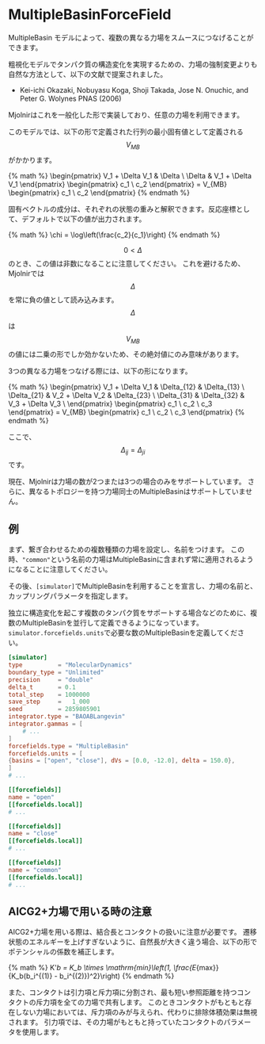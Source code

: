 # MultipleBasinForceField

MultipleBasin モデルによって、複数の異なる力場をスムースにつなげることができます。

粗視化モデルでタンパク質の構造変化を実現するための、力場の強制変更よりも自然な方法として、以下の文献で提案されました。

- Kei-ichi Okazaki, Nobuyasu Koga, Shoji Takada, Jose N. Onuchic, and Peter G. Wolynes PNAS (2006)

Mjolnirはこれを一般化した形で実装しており、任意の力場を利用できます。

このモデルでは、以下の形で定義された行列の最小固有値として定義される $$ V_{MB} $$ がかかります。

{% math %}
\begin{pmatrix}
V_1 + \Delta V_1 & \Delta \\
\Delta & V_1 + \Delta V_1
\end{pmatrix}
\begin{pmatrix}
c_1 \\ c_2
\end{pmatrix}
= V_{MB}
\begin{pmatrix}
c_1 \\ c_2
\end{pmatrix}
{% endmath %}

固有ベクトルの成分は、それぞれの状態の重みと解釈できます。反応座標として、デフォルトで以下の値が出力されます。

{% math %}
\chi = \log\left(\frac{c_2}{c_1}\right)
{% endmath %}

$$ 0 < \Delta $$ のとき、この値は非数になることに注意してください。
これを避けるため、Mjolnirでは $$\Delta$$ を常に負の値として読み込みます。
$$ \Delta $$ は $$ V_{MB} $$の値には二乗の形でしか効かないため、その絶対値にのみ意味があります。

3つの異なる力場をつなげる際には、以下の形になります。

{% math %}
\begin{pmatrix}
V_1 + \Delta V_1 & \Delta_{12} & \Delta_{13} \\
\Delta_{21} & V_2 + \Delta V_2 & \Delta_{23} \\
\Delta_{31} & \Delta_{32} & V_3 + \Delta V_3 \\
\end{pmatrix}
\begin{pmatrix}
c_1 \\ c_2 \\ c_3
\end{pmatrix}
= V_{MB}
\begin{pmatrix}
c_1 \\ c_2 \\ c_3
\end{pmatrix}
{% endmath %}

ここで、$$\Delta_{ij} = \Delta_{ji}$$ です。

現在、Mjolnirは力場の数が2つまたは3つの場合のみをサポートしています。
さらに、異なるトポロジーを持つ力場同士のMultipleBasinはサポートしていません。

## 例

まず、繋ぎ合わせるための複数種類の力場を設定し、名前をつけます。
この時、`"common"`という名前の力場はMultipleBasinに含まれず常に適用されるようになることに注意してください。

その後、`[simulator]`でMultipleBasinを利用することを宣言し、力場の名前と、カップリングパラメータを指定します。

独立に構造変化を起こす複数のタンパク質をサポートする場合などのために、複数のMultipleBasinを並行して定義できるようになっています。
`simulator.forcefields.units`で必要な数のMultipleBasinを定義してください。

```toml
[simulator]
type          = "MolecularDynamics"
boundary_type = "Unlimited"
precision     = "double"
delta_t       = 0.1
total_step    = 1000000
save_step     =   1_000
seed          = 2859805901
integrator.type = "BAOABLangevin"
integrator.gammas = [
    # ...
]
forcefields.type = "MultipleBasin"
forcefields.units = [
{basins = ["open", "close"], dVs = [0.0, -12.0], delta = 150.0},
]
# ...

[[forcefields]]
name = "open"
[[forcefields.local]]
# ...

[[forcefields]]
name = "close"
[[forcefields.local]]
# ...

[[forcefields]]
name = "common"
[[forcefields.local]]
# ...
```

## AICG2+力場で用いる時の注意

AICG2+力場を用いる際は、結合長とコンタクトの扱いに注意が必要です。
遷移状態のエネルギーを上げすぎないように、自然長が大きく違う場合、以下の形でポテンシャルの係数を補正します。

{% math %}
K'_b = K_b \times \mathrm{min}\left(1, \frac{E_{max}}{K_b(b_i^{(1)} - b_i^{(2)})^2}\right)
{% endmath %}

また、コンタクトは引力項と斥力項に分割され、最も短い参照距離を持つコンタクトの斥力項を全ての力場で共有します。
このときコンタクトがもともと存在しない力場においては、斥力項のみが与えられ、代わりに排除体積効果は無視されます。
引力項では、その力場がもともと持っていたコンタクトのパラメータを使用します。
